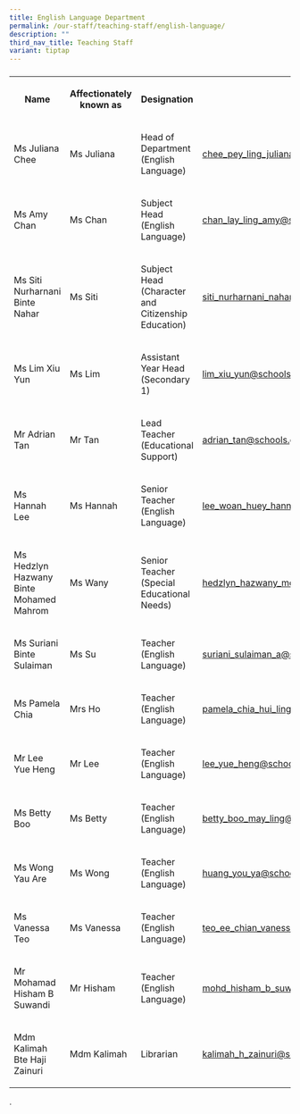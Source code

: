 ```yaml
---
title: English Language Department
permalink: /our-staff/teaching-staff/english-language/
description: ""
third_nav_title: Teaching Staff
variant: tiptap
---
```

<h3></h3>
<table style="minWidth: 100px">
<colgroup>
<col>
<col>
<col>
<col>
</colgroup>
<tbody>
<tr>
<th rowspan="1" colspan="1">
<p>Name</p>
</th>
<th rowspan="1" colspan="1">
<p>Affectionately known as</p>
</th>
<th rowspan="1" colspan="1">
<p>Designation</p>
</th>
<th rowspan="1" colspan="1">
<p>Email</p>
</th>
</tr>
<tr>
<td rowspan="1" colspan="1">
<p>Ms Juliana Chee</p>
</td>
<td rowspan="1" colspan="1">
<p>Ms Juliana</p>
</td>
<td rowspan="1" colspan="1">
<p>Head of Department
<br>(English Language)</p>
</td>
<td rowspan="1" colspan="1">
<p><a href="mailto:chee_pey_ling_juliana@schools.gov.sg" rel="noopener noreferrer nofollow" target="_blank">chee_pey_ling_juliana@schools.gov.sg</a>
</p>
</td>
</tr>
<tr>
<td rowspan="1" colspan="1">
<p>Ms Amy Chan</p>
</td>
<td rowspan="1" colspan="1">
<p>Ms Chan</p>
</td>
<td rowspan="1" colspan="1">
<p>Subject Head
<br>(English Language)</p>
</td>
<td rowspan="1" colspan="1">
<p><a href="mailto:chan_lay_ling_amy@schools.gov.sg" rel="noopener noreferrer nofollow" target="_blank">chan_lay_ling_amy@schools.gov.sg</a>
</p>
</td>
</tr>
<tr>
<td rowspan="1" colspan="1">
<p>Ms Siti Nurharnani Binte Nahar</p>
</td>
<td rowspan="1" colspan="1">
<p>Ms Siti</p>
</td>
<td rowspan="1" colspan="1">
<p>Subject Head
<br>(Character and Citizenship Education)</p>
</td>
<td rowspan="1" colspan="1">
<p><a href="mailto:siti_nurharnani_nahar@schools.gov.sg" rel="noopener noreferrer nofollow" target="_blank">siti_nurharnani_nahar@schools.gov.sg</a>
</p>
</td>
</tr>
<tr>
<td rowspan="1" colspan="1">
<p>Ms Lim Xiu Yun</p>
</td>
<td rowspan="1" colspan="1">
<p>Ms Lim</p>
</td>
<td rowspan="1" colspan="1">
<p>Assistant Year Head
<br>(Secondary 1)</p>
</td>
<td rowspan="1" colspan="1">
<p><a href="mailto:lim_xiu_yun@schools.gov.sg" rel="noopener noreferrer nofollow" target="_blank">lim_xiu_yun@schools.gov.sg</a>
</p>
</td>
</tr>
<tr>
<td rowspan="1" colspan="1">
<p>Mr Adrian Tan</p>
</td>
<td rowspan="1" colspan="1">
<p>Mr Tan</p>
</td>
<td rowspan="1" colspan="1">
<p>Lead Teacher
<br>(Educational Support)</p>
</td>
<td rowspan="1" colspan="1">
<p><a href="mailto:adrian_tan@schools.gov.sg" rel="noopener noreferrer nofollow" target="_blank">adrian_tan@schools.gov.sg</a>
</p>
</td>
</tr>
<tr>
<td rowspan="1" colspan="1">
<p>Ms Hannah Lee</p>
</td>
<td rowspan="1" colspan="1">
<p>Ms Hannah</p>
</td>
<td rowspan="1" colspan="1">
<p>Senior Teacher
<br>(English Language)</p>
</td>
<td rowspan="1" colspan="1">
<p><a href="mailto:lee_woan_huey_hannah@schools.gov.sg" rel="noopener noreferrer nofollow" target="_blank">lee_woan_huey_hannah@schools.gov.sg</a>
</p>
</td>
</tr>
<tr>
<td rowspan="1" colspan="1">
<p>Ms Hedzlyn Hazwany Binte Mohamed Mahrom</p>
</td>
<td rowspan="1" colspan="1">
<p>Ms Wany</p>
</td>
<td rowspan="1" colspan="1">
<p>Senior Teacher
<br>(Special Educational Needs)</p>
</td>
<td rowspan="1" colspan="1">
<p><a href="mailto:hedzlyn_hazwany_mohamed_mahrom@schools.gov.sg" rel="noopener noreferrer nofollow" target="_blank">hedzlyn_hazwany_mohamed_mahrom@schools.gov.sg</a>
</p>
</td>
</tr>
<tr>
<td rowspan="1" colspan="1">
<p>Ms Suriani Binte Sulaiman</p>
</td>
<td rowspan="1" colspan="1">
<p>Ms Su</p>
</td>
<td rowspan="1" colspan="1">
<p>Teacher
<br>(English Language)</p>
</td>
<td rowspan="1" colspan="1">
<p><a href="mailto:suriani_sulaiman_a@schools.gov.sg" rel="noopener noreferrer nofollow" target="_blank">suriani_sulaiman_a@schools.gov.sg</a>
</p>
</td>
</tr>
<tr>
<td rowspan="1" colspan="1">
<p>Ms Pamela Chia</p>
</td>
<td rowspan="1" colspan="1">
<p>Mrs Ho</p>
</td>
<td rowspan="1" colspan="1">
<p>Teacher
<br>(English Language)</p>
</td>
<td rowspan="1" colspan="1">
<p><a href="mailto:pamela_chia_hui_ling@schools.gov.sg" rel="noopener noreferrer nofollow" target="_blank">pamela_chia_hui_ling@schools.gov.sg</a>
</p>
</td>
</tr>
<tr>
<td rowspan="1" colspan="1">
<p>Mr Lee Yue Heng</p>
</td>
<td rowspan="1" colspan="1">
<p>Mr Lee</p>
</td>
<td rowspan="1" colspan="1">
<p>Teacher
<br>(English Language)</p>
</td>
<td rowspan="1" colspan="1">
<p><a href="mailto:lee_yue_heng@schools.gov.sg" rel="noopener noreferrer nofollow" target="_blank">lee_yue_heng@schools.gov.sg</a>
</p>
</td>
</tr>
<tr>
<td rowspan="1" colspan="1">
<p>Ms Betty Boo</p>
</td>
<td rowspan="1" colspan="1">
<p>Ms Betty</p>
</td>
<td rowspan="1" colspan="1">
<p>Teacher
<br>(English Language)</p>
</td>
<td rowspan="1" colspan="1">
<p><a href="mailto:betty_boo_may_ling@schools.gov.sg" rel="noopener noreferrer nofollow" target="_blank">betty_boo_may_ling@schools.gov.sg</a>
</p>
</td>
</tr>
<tr>
<td rowspan="1" colspan="1">
<p>Ms Wong Yau Are</p>
</td>
<td rowspan="1" colspan="1">
<p>Ms Wong</p>
</td>
<td rowspan="1" colspan="1">
<p>Teacher
<br>(English Language)</p>
</td>
<td rowspan="1" colspan="1">
<p><a href="mailto:huang_you_ya@schools.gov.sg" rel="noopener noreferrer nofollow" target="_blank">huang_you_ya@schools.gov.sg</a>
</p>
</td>
</tr>
<tr>
<td rowspan="1" colspan="1">
<p>Ms Vanessa Teo</p>
</td>
<td rowspan="1" colspan="1">
<p>Ms Vanessa</p>
</td>
<td rowspan="1" colspan="1">
<p>Teacher
<br>(English Language)</p>
</td>
<td rowspan="1" colspan="1">
<p><a href="mailto:teo_ee_chian_vanessa@schools.gov.sg" rel="noopener noreferrer nofollow" target="_blank">teo_ee_chian_vanessa@schools.gov.sg</a>
</p>
</td>
</tr>
<tr>
<td rowspan="1" colspan="1">
<p>Mr Mohamad Hisham B Suwandi</p>
</td>
<td rowspan="1" colspan="1">
<p>Mr Hisham</p>
</td>
<td rowspan="1" colspan="1">
<p>Teacher
<br>(English Language)</p>
</td>
<td rowspan="1" colspan="1">
<p><a href="mailto:mohd_hisham_b_suwandi@schools.gov.sg" rel="noopener noreferrer nofollow" target="_blank">mohd_hisham_b_suwandi@schools.gov.sg</a>
</p>
</td>
</tr>
<tr>
<td rowspan="1" colspan="1">
<p>Mdm Kalimah Bte Haji Zainuri</p>
</td>
<td rowspan="1" colspan="1">
<p>Mdm Kalimah</p>
</td>
<td rowspan="1" colspan="1">
<p>Librarian</p>
</td>
<td rowspan="1" colspan="1">
<p><a href="mailto:kalimah_h_zainuri@schools.gov.sg" rel="noopener noreferrer nofollow" target="_blank">kalimah_h_zainuri@schools.gov.sg</a>
</p>
</td>
</tr>
</tbody>
</table>
<p>.</p>